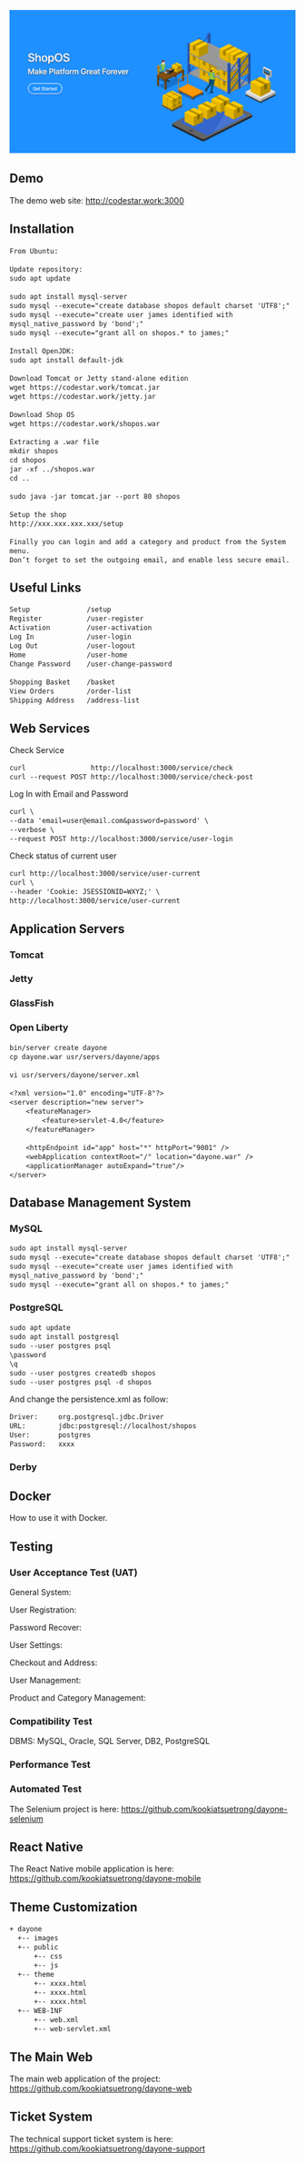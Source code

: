 ![](ogp.png)


## Demo
The demo web site: http://codestar.work:3000

## Installation

```
From Ubuntu:

Update repository:
sudo apt update

sudo apt install mysql-server
sudo mysql --execute="create database shopos default charset 'UTF8';"
sudo mysql --execute="create user james identified with mysql_native_password by 'bond';"
sudo mysql --execute="grant all on shopos.* to james;"

Install OpenJDK:
sudo apt install default-jdk

Download Tomcat or Jetty stand-alone edition
wget https://codestar.work/tomcat.jar
wget https://codestar.work/jetty.jar

Download Shop OS
wget https://codestar.work/shopos.war

Extracting a .war file
mkdir shopos
cd shopos
jar -xf ../shopos.war
cd ..

sudo java -jar tomcat.jar --port 80 shopos

Setup the shop
http://xxx.xxx.xxx.xxx/setup

Finally you can login and add a category and product from the System menu.
Don’t forget to set the outgoing email, and enable less secure email.

```

## Useful Links
```
Setup              /setup
Register           /user-register
Activation         /user-activation
Log In             /user-login
Log Out            /user-logout
Home               /user-home
Change Password    /user-change-password

Shopping Basket    /basket
View Orders        /order-list
Shipping Address   /address-list
```

## Web Services

Check Service
```
curl                http://localhost:3000/service/check
curl --request POST http://localhost:3000/service/check-post
```

Log In with Email and Password
```
curl \
--data 'email=user@email.com&password=password' \
--verbose \
--request POST http://localhost:3000/service/user-login
```

Check status of current user
```
curl http://localhost:3000/service/user-current
curl \
--header 'Cookie: JSESSIONID=WXYZ;' \
http://localhost:3000/service/user-current
```

## Application Servers

### Tomcat


### Jetty


### GlassFish

### Open Liberty
```
bin/server create dayone
cp dayone.war usr/servers/dayone/apps

vi usr/servers/dayone/server.xml

<?xml version="1.0" encoding="UTF-8"?>
<server description="new server">
    <featureManager>
        <feature>servlet-4.0</feature>
    </featureManager>

    <httpEndpoint id="app" host="*" httpPort="9001" />
    <webApplication contextRoot="/" location="dayone.war" />
    <applicationManager autoExpand="true"/>
</server>
```

## Database Management System

### MySQL
```
sudo apt install mysql-server
sudo mysql --execute="create database shopos default charset 'UTF8';"
sudo mysql --execute="create user james identified with mysql_native_password by 'bond';"
sudo mysql --execute="grant all on shopos.* to james;"
```

### PostgreSQL
```
sudo apt update
sudo apt install postgresql
sudo --user postgres psql
\password
\q
sudo --user postgres createdb shopos
sudo --user postgres psql -d shopos
```

And change the persistence.xml as follow:
```
Driver:     org.postgresql.jdbc.Driver
URL:        jdbc:postgresql://localhost/shopos
User:       postgres
Password:   xxxx
```

### Derby


## Docker
How to use it with Docker.

## Testing

### User Acceptance Test (UAT)

General System:

User Registration:

Password Recover:

User Settings:

Checkout and Address:

User Management:

Product and Category Management:



### Compatibility Test

DBMS: MySQL, Oracle, SQL Server, DB2, PostgreSQL


### Performance Test


### Automated Test
The Selenium project is here: https://github.com/kookiatsuetrong/dayone-selenium


## React Native
The React Native mobile application is here: https://github.com/kookiatsuetrong/dayone-mobile

## Theme Customization
```
+ dayone
  +-- images
  +-- public
      +-- css
      +-- js
  +-- theme
      +-- xxxx.html
      +-- xxxx.html
      +-- xxxx.html
  +-- WEB-INF
      +-- web.xml
      +-- web-servlet.xml
```

## The Main Web

The main web application of the project: https://github.com/kookiatsuetrong/dayone-web

      
## Ticket System
The technical support ticket system is here: https://github.com/kookiatsuetrong/dayone-support


